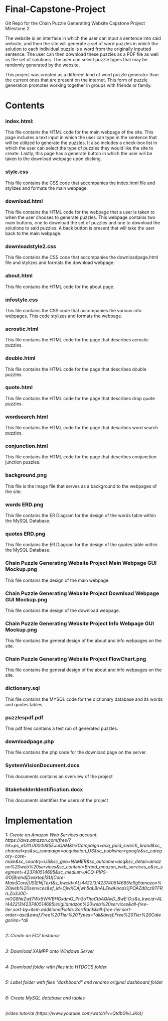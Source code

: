 # Final-Capstone-Project

Git Repo for the Chain Puzzle Generating Website Capstone Project Milestone 2

The website is an interface in which the user can input a sentence into said website, and then the site will generate a set of word puzzles in which the solution to each individual puzzle is a
word from the originally inputted sentence. The user can then download these puzzles as a PDF file as well as the set of solutions. The user can select puzzle types that may be 
randomly generated by the website.

This project was created as a different kind of word puzzle generator than the current ones that are present on the internet. This form of puzzle generation promotes working together in groups with 
friends or family.

<h1> Contents </h1>

<h3>index.html:</h3> This file contains the HTML code for the main webpage of the site. This page includes a text input in which the user can type in the sentence that will be utilized to generate the puzzles.
It also includes a check-box list in which the user can select the type of puzzles they would like the site to create. Lastly, this page has a generate button in which the user will be taken to the download webpage upon clicking.
<h3>style.css</h3> This file contains the CSS code that accompanies the index.html file and stylizes and formats the main webpage.
<h3>download.html</h3> This file contains the HTML code for the webpage that a user is taken to when the user chooses to generate puzzles. This webpage contains two main buttons, one
to download the set of puzzles and one to download the solutions to said puzzles. A back button is present that will take the user back to the main webpage.
<h3>downloadstyle2.css</h3> This file contains the CSS code that accompanies the downloadpage.html file and stylizes and formats the download webpage.
<h3>about.html</h3> This file contains the HTML code for the about page.
<h3>infostyle.css</h3> This file contains the CSS code that accompanies the various info webpages. This code stylizes and formats the webpage.
<h3>acrostic.html</h3> This file contains the HTML code for the page that describes acrostic puzzles.
<h3>double.html</h3> This file contains the HTML code for the page that describes double puzzles.
<h3>quote.html</h3> This file contains the HTML code for the page that describes drop quote puzzles.
<h3>wordsearch.html</h3> This file contains the HTML code for the page that describes word search puzzles.
<h3>conjunction.html</h3> This file contains the HTML code for the page that describes conjunction junction puzzles.
<h3>background.png</h3> This file is the image file that serves as a background to the webpages of the site.
<h3>words ERD.png</h3> This file contains the ER Diagram for the design of the words table within the MySQL Database.
<h3>quotes ERD.png</h3> This file contains the ER Diagram for the design of the quotes table within the MySQL Database.
<h3>Chain Puzzle Generating Website Project Main Webpage GUI Mockup.png</h3> This file contains the design of the main webpage.
<h3>Chain Puzzle Generating Website Project Download Webpage GUI Mockup.png</h3> This file contains the design of the download webpage.
<h3>Chain Puzzle Generating Website Project Info Webpage GUI Mockup.png</h3> This file contains the general design of the about and info webpages on the site.
<h3>Chain Puzzle Generating Website Project FlowChart.png</h3> This file contains the general design of the about and info webpages on the site.
<h3>dictionary.sql</h3> This file contains the MYSQL code for the dictionary database and its words and quotes tables.
<h3>puzzlespdf.pdf</h3> This pdf files contains a test run of generated puzzles.
<h3>downloadpage.php</h3> This file contains the php code for the download page on the server.
<h3>SystemVisionDocument.docx</h3> This documents contains an overview of the project
<h3>StakeholderIdentification.docx</h3> This documents identifies the users of the project

<h1> Implementation </h1>

<h6>1: Create an Amazon Web Services account: https://aws.amazon.com/free/?trk=ps_a131L0000085EJuQAM&trkCampaign=acq_paid_search_brand&sc_channel=ps&sc_campaign=acquisition_US&sc_publisher=google&sc_category=core-main&sc_country=US&sc_geo=NAMER&sc_outcome=acq&sc_detail=amazon%20web%20services&sc_content=Brand_amazon_web_services_e&sc_segment=423740514695&sc_medium=ACQ-P|PS-GO|Brand|Desktop|SU|Core-Main|Core|US|EN|Text&s_kwcid=AL!4422!3!423740514695!e!!g!!amazon%20web%20services&ef_id=CjwKCAjwh5qLBhALEiwAioods1jPOAZd0cz9TFRrLZo3J0C-mOG8hkZwf7Wx5WiVBHGxdmG_Ph3oThoCtbAQAvD_BwE:G:s&s_kwcid=AL!4422!3!423740514695!e!!g!!amazon%20web%20services&all-free-tier.sort-by=item.additionalFields.SortRank&all-free-tier.sort-order=asc&awsf.Free%20Tier%20Types=*all&awsf.Free%20Tier%20Categories=*all </h6>

<h6>2: Create an EC2 Instance</h6>
<h6>3: Download XAMPP onto Windows Server</h6>
<h6>4: Download folder with files into HTDOCS folder</h6>
<h6>5: Label folder with files "dashboard" and rename original dashboard folder</h6>
<h6>6: Create MySQL database and tables</h6>
<h6>(video tutorial (https://www.youtube.com/watch?v=QtdbGIvLJKo))</h6>
